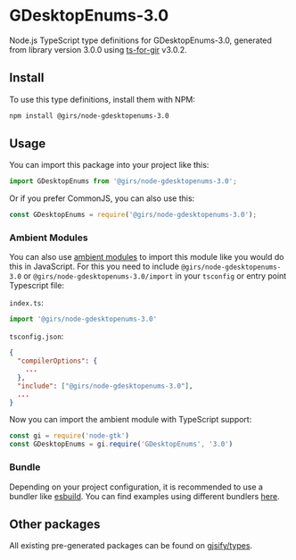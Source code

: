 
# GDesktopEnums-3.0

Node.js TypeScript type definitions for GDesktopEnums-3.0, generated from library version 3.0.0 using [ts-for-gir](https://github.com/gjsify/ts-for-gir) v3.0.2.


## Install

To use this type definitions, install them with NPM:
```bash
npm install @girs/node-gdesktopenums-3.0
```

## Usage

You can import this package into your project like this:
```ts
import GDesktopEnums from '@girs/node-gdesktopenums-3.0';
```

Or if you prefer CommonJS, you can also use this:
```ts
const GDesktopEnums = require('@girs/node-gdesktopenums-3.0');
```

### Ambient Modules

You can also use [ambient modules](https://github.com/gjsify/ts-for-gir/tree/main/packages/cli#ambient-modules) to import this module like you would do this in JavaScript.
For this you need to include `@girs/node-gdesktopenums-3.0` or `@girs/node-gdesktopenums-3.0/import` in your `tsconfig` or entry point Typescript file:

`index.ts`:
```ts
import '@girs/node-gdesktopenums-3.0'
```

`tsconfig.json`:
```json
{
  "compilerOptions": {
    ...
  },
  "include": ["@girs/node-gdesktopenums-3.0"],
  ...
}
```

Now you can import the ambient module with TypeScript support: 

```ts
const gi = require('node-gtk')
const GDesktopEnums = gi.require('GDesktopEnums', '3.0')
```


### Bundle

Depending on your project configuration, it is recommended to use a bundler like [esbuild](https://esbuild.github.io/). You can find examples using different bundlers [here](https://github.com/gjsify/ts-for-gir/tree/main/examples).

## Other packages

All existing pre-generated packages can be found on [gjsify/types](https://github.com/gjsify/types).

